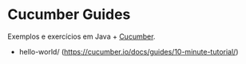 # Cucumber Guides


Exemplos e exercícios em Java + [Cucumber](https://cucumber.io/docs/guides/).


+ hello-world/ (https://cucumber.io/docs/guides/10-minute-tutorial/)


